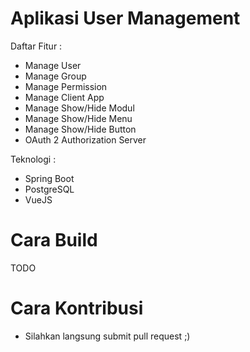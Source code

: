 # Aplikasi User Management #

Daftar Fitur :

* Manage User
* Manage Group
* Manage Permission
* Manage Client App
* Manage Show/Hide Modul
* Manage Show/Hide Menu
* Manage Show/Hide Button
* OAuth 2 Authorization Server

Teknologi :

* Spring Boot
* PostgreSQL
* VueJS

# Cara Build #

TODO

# Cara Kontribusi #

* Silahkan langsung submit pull request ;)

